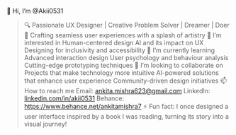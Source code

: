 👋 Hi, I’m @Akii0531
   > 🔍 Passionate UX Designer | Creative Problem Solver | Dreamer | Doer
   > 🎨 Crafting seamless user experiences with a splash of artistry
👀 I’m interested in
   > Human-centered design
   > AI and its impact on UX
   > Designing for inclusivity and accessibility
🌱 I’m currently learning
   > Advanced interaction design
   > User psychology and behaviour analysis
   > Cutting-edge prototyping techniques
💞️ I’m looking to collaborate on
   > Projects that make technology more intuitive
   > AI-powered solutions that enhance user experience
   > Community-driven design initiatives
📫 How to reach me
   > Email: ankita.mishra623@gmail.com
   > LinkedIn: [linkedin.com/in/akii0531](https://www.linkedin.com/in/ankita-mishra-b6a9465b/)
   > Behance: https://www.behance.net/ankitamishra7
⚡ Fun fact:
  > I once designed a user interface inspired by a book I was reading, turning its story into a visual journey!

 
<!---
Akii0531/Akii0531 is a ✨ special ✨ repository because its `README.md` (this file) appears on your GitHub profile.
You can click the Preview link to take a look at your changes.
--->

